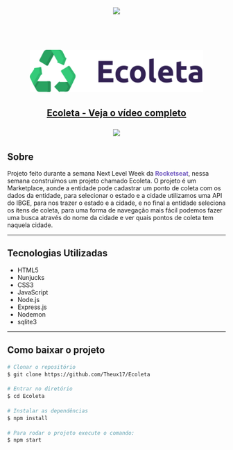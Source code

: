 <h1 align="center">
<img width="200px" src="https://lander.rocketseat.dev/uploads/nextlevelweek_18baaf82af.svg">
</h1>

<br>
<h1 align="center">
<img width="400px" src="./public/assets/logo.svg">
</h1>

<h2 align="center">
<a href="https://www.loom.com/share/2ae4ebf4a0f0490e9737c23935d625eb"> <p>Ecoleta - Veja o vídeo completo</p> <img style="max-width:500px;" src="https://cdn.loom.com/sessions/thumbnails/2ae4ebf4a0f0490e9737c23935d625eb-with-play.gif"> </a>

</h2>

## Sobre
Projeto feito durante a semana Next Level Week da <strong style="color: #7159c1">Rocketseat</strong>, nessa semana construímos um projeto chamado Ecoleta. O projeto é um Marketplace, aonde a entidade pode cadastrar um ponto de coleta com os dados da entidade, para selecionar o estado e a cidade utilizamos uma API do IBGE, para nos trazer o estado e a cidade, e no final a entidade seleciona os ítens de coleta, para uma forma de navegação mais fácil podemos fazer uma busca através do nome da cidade e ver quais pontos de coleta tem naquela cidade.

---
## Tecnologias Utilizadas 

- HTML5
- Nunjucks
- CSS3
- JavaScript
- Node.js
- Express.js
- Nodemon
- sqlite3

---
## Como baixar o projeto 

```bash
# Clonar o repositório
$ git clone https://github.com/Theux17/Ecoleta

# Entrar no diretório 
$ cd Ecoleta

# Instalar as dependências
$ npm install

# Para rodar o projeto execute o comando:
$ npm start
```
